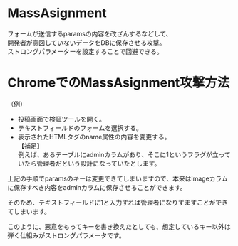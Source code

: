 # MassAsignment
フォームが送信するparamsの内容を改ざんするなどして、  
開発者が意図していないデータをDBに保存させる攻撃。  
ストロングパラメーターを設定することで回避できる。

# ChromeでのMassAsignment攻撃方法
（例）  
- 投稿画面で検証ツールを開く。
- テキストフィールドのフォームを選択する。
- 表示されたHTMLタグのname属性の内容を変更する。  
【補足】  
例えば、あるテーブルにadminカラムがあり、そこに1というフラグが立っていたら管理者だという設計になっていたとします。  

上記の手順でparamsのキーは変更できてしまいますので、本来はimageカラムに保存すべき内容をadminカラムに保存させることができます。  

そのため、テキストフィールドに1と入力すれば管理者になりすますことができてしまいます。  

このように、悪意をもってキーを書き換えたとしても、想定しているキー以外は弾く仕組みがストロングパラメータです。